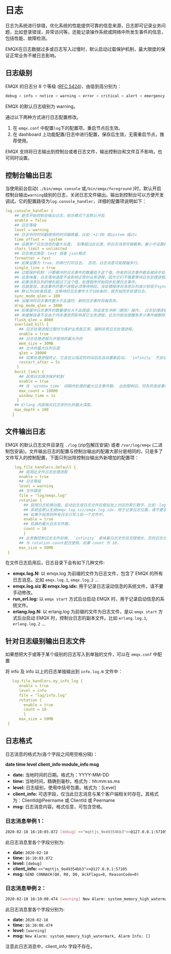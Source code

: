 # 日志

日志为系统进行排错，优化系统的性能提供可靠的信息来源，日志即可记录业务问题，比如登录错误，异常访问等。还能记录操作系统或网络中所发生事件的信息，包括性能、故障检测。

EMQX在日志数据过多或日志写入过慢时，默认启动过载保护机制，最大限度的保证正常业务不被日志影响。

## 日志级别

EMQX 的日志分 8 个等级 ([RFC 5424](https://www.ietf.org/rfc/rfc5424.txt))，由低到高分别为：

```bash
debug < info < notice < warning < error < critical < alert < emergency
```

EMQX 的默认日志级别为 warning。

通过以下两种方式进行日志配置修改。

1. 在 `emqx.conf` 中配置`log`下的配置项，重启节点后生效。
2. 在 dashboard 上功能配置/日志中进行配置，保存后生效，无需重启节点，推荐使用。

EMQX 支持将日志输出到控制台或者日志文件，输出控制台和文件互不影响，也可同时设置。

## 控制台输出日志

当使用前台启动( `./bin/emqx console` 或`/bin/emqx/foreground` )时，默认开启控制台输出`warning`级别的日志，关闭日志文件输出。输出到控制台可以方便开发调试。它的配置路径为`log.console_handler`，详细的配置项说明如下：

```yaml
log.console_handler { 
    ## 是否开始控制台输出日志，前台模式下会默认开启   
    enable = false
    ## 日志等级
    level = warning
    ## 日志中的时间戳使用的时间偏移量，比如：+2:00 或system 或utc
    time_offset =  system
    ## 设置单个日志消息的最大长度。 如果超过此长度，则日志消息将被截断。最小可设置的长度为100。
    chars_limit = unlimited
    ## 日志格式类型：text 或者 json格式
    formatter = text
    ## 如果设置为 true，则单行打印日志。 否则，日志消息可能跨越多行。
    single_line = true
    ## 过载保护机制：只要缓冲的日志事件的数量低于这个值，所有的日志事件都会被异步处理。
    ## 这意味着，日志落地速度不会影响正常的业务进程，因为它们不需要等待日志处理进程的响应。
    ## 如果消息队列的增长超过了这个值，处理程序开始同步处理日志事件。
    ## 也就是说，发送事件的客户进程必须等待响应。当处理程序将消息队列减少到低于sync_mode_qlen阈值的水平时，异步操作就会恢复。
    ## 默认为100条信息，当等待的日志事件大于100条时，就开始同步处理日志。
    sync_mode_qlen = 100
    ## 当缓冲的日志事件数大于此值时，新的日志事件将被丢弃。
    drop_mode_qlen = 3000
    ## 如果缓冲日志事件的数量增长大于此阈值，则会发生冲刷（删除）操作。 日志处理进程会丢弃缓冲的日志消息。
    ## 来缓解自身不会由于内存瀑涨而影响其它业务进程。日志内容会提醒有多少事件被删除。
    flush_qlen = 8000
    overload_kill {
      ## 日志处理进程过载时为保护业务能正常，强制杀死日志处理进程。
      enable = true
      ## 日志处理进程允许使用的最大内存
      mem_size = 30MB
      ## 允许的最大队列长度
      qlen = 20000
      ## 如果处理进程终止，它会在以指定的时间后后自动重新启动。 `infinity` 不自动重启。
      restart_after = 5s
     }
    burst_limit {
      ## 启用日志限流保护机制
      enable = true
      ## 在 `window_time` 间隔内处理的最大日志事件数。 达到限制后，将丢弃连续事件，直到 `window_time` 结束。
      max_count = 10000
      window_time = 1s
     }  
    ## Erlang 内部格式日志序列化的最大深度。
    max_depth = 100
   }
```

## 文件输出日志

EMQX 的默认日志文件目录在 `./log` (zip包解压安装) 或者 `/var/log/emqx` (二进制包安装)。文件输出日志的配置与控制台输出的配置大部分是相同的，只是多了文件写入的控制配置，下面只列出除控制台输出外新增加的配置项：

```yaml
    log.file_handlers.default {  
      ## 启用此文件日志处理进程
      enable = true
      ## 日志等级
      level = warning
      ## 文件路径
      file = "log/emqx.log"     
      rotation {        
        ## 启用日志轮换功能。启动后生成日志文件后缀会加上对应的索引数字，比如：log/emqx.log.1。
        ## 系统会默认生成emqx.log.siz/emqx.log.idx，用于记录日志位置，请不要手动修改这两个文件。
        ## 如果不启用则所有日志只写入到一个文件中。
        enable = true
        ## 轮换的最大日志文件数。
        count = 10
        }
      ## 此参数控制日志文件轮换。 `infinity` 意味着日志文件将无限增长，否则日志文件将在达到 `max_size`（以字节为单位）时进行轮换。
      ## 与 rotation.count配合使用。如果 count 为 10。
      max_size = 50MB      
 }
```

在文件日志启用后，日志目录下会有如下几种文件:

- **emqx.log.N:** 以 emqx.log 为前缀的文件为日志文件，包含了 EMQX 的所有日志消息。比如 `emqx.log.1`, `emqx.log.2` ...
- **emqx.log.siz 和 emqx.log.idx:** 用于记录日志滚动信息的系统文件，请不要手动修改。
- **run_erl.log:** 以 `emqx start` 方式后台启动 EMQX 时，用于记录启动信息的系统文件。
- **erlang.log.N:** 以 erlang.log 为前缀的文件为日志文件，是以 `emqx start` 方式后台启动 EMQX 时，控制台日志的副本文件。比如 `erlang.log.1`, `erlang.log.2` ...

## 针对日志级别输出日志文件

如果想把大于或等于某个级别的日志写入到单独的文件，可以在 `emqx.conf` 中配置 

将 info 及 info 以上的日志单独输出到 `info.log.N` 文件中：

```yaml
   log.file_handlers.my_info_log {  
      enable = true
      level = info
      file = "log/info.log"     
      rotation {        
        enable = true
        count = 10
        }
      max_size = 50MB      
 }
```

## 日志格式

日志消息的格式为(各个字段之间用空格分隔)：

**date time level client_info module_info msg**

- **date:** 当地时间的日期。格式为：YYYY-MM-DD
- **time:** 当地时间，精确到毫秒。格式为：hh:mm:ss.ms
- **level:** 日志级别，使用中括号包裹。格式为：[Level]
- **client_info:** 可选字段，仅当此日志消息与某个客户端相关时存在。其格式为：ClientId@Peername 或 ClientId 或 Peername
- **msg:** 日志消息内容。格式任意，可包含空格。

### 日志消息举例 1：

```bash
2020-02-18 16:10:03.872 [debug] <<"mqttjs_9e49354bb3">>@127.0.0.1:57105 SEND CONNACK(Q0, R0, D0, AckFlags=0, ReasonCode=0)
```

此日志消息里各个字段分别为:

- **date:** `2020-02-18`
- **time:** `16:10:03.872`
- **level:** `[debug]`
- **client_info:** `<<"mqttjs_9e49354bb3">>@127.0.0.1:57105`
- **msg:** `SEND CONNACK(Q0, R0, D0, AckFlags=0, ReasonCode=0)`

### 日志消息举例 2：

```bash
2020-02-18 16:10:08.474 [warning] New Alarm: system_memory_high_watermark, Alarm Info: []
```

此日志消息里各个字段分别为:

- **date:** `2020-02-18`
- **time:** `16:10:08.474`
- **level:** `[warning]`
- **msg:** `New Alarm: system_memory_high_watermark, Alarm Info: []`

注意此日志消息中，client_info 字段不存在。
